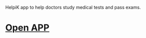 HelpiK app to help doctors study medical tests and pass exams.   

# [Open APP](https://yourunb.github.io/helpik/)
